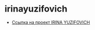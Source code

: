 # irinayuzifovich

- [Cсылка на проект IRINA YUZIFOVICH](https://pavel-khokhlov.github.io/irinayuzifovich/)
